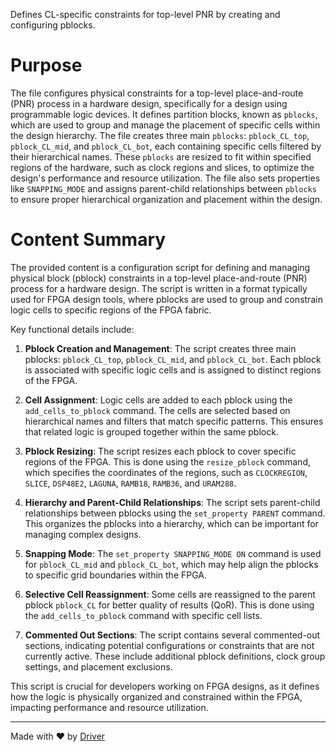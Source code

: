 <!--------------------------------------------------------------------------------->
<!-- IMPORTANT: This file is auto-generated by Driver (https://driver.ai). -------->
<!-- Manual edits may be overwritten on future commits. --------------------------->
<!--------------------------------------------------------------------------------->

Defines CL-specific constraints for top-level PNR by creating and configuring pblocks.

# Purpose
The file configures physical constraints for a top-level place-and-route (PNR) process in a hardware design, specifically for a design using programmable logic devices. It defines partition blocks, known as `pblocks`, which are used to group and manage the placement of specific cells within the design hierarchy. The file creates three main `pblocks`: `pblock_CL_top`, `pblock_CL_mid`, and `pblock_CL_bot`, each containing specific cells filtered by their hierarchical names. These `pblocks` are resized to fit within specified regions of the hardware, such as clock regions and slices, to optimize the design's performance and resource utilization. The file also sets properties like `SNAPPING_MODE` and assigns parent-child relationships between `pblocks` to ensure proper hierarchical organization and placement within the design.
# Content Summary
The provided content is a configuration script for defining and managing physical block (pblock) constraints in a top-level place-and-route (PNR) process for a hardware design. The script is written in a format typically used for FPGA design tools, where pblocks are used to group and constrain logic cells to specific regions of the FPGA fabric.

Key functional details include:

1. **Pblock Creation and Management**: The script creates three main pblocks: `pblock_CL_top`, `pblock_CL_mid`, and `pblock_CL_bot`. Each pblock is associated with specific logic cells and is assigned to distinct regions of the FPGA.

2. **Cell Assignment**: Logic cells are added to each pblock using the `add_cells_to_pblock` command. The cells are selected based on hierarchical names and filters that match specific patterns. This ensures that related logic is grouped together within the same pblock.

3. **Pblock Resizing**: The script resizes each pblock to cover specific regions of the FPGA. This is done using the `resize_pblock` command, which specifies the coordinates of the regions, such as `CLOCKREGION`, `SLICE`, `DSP48E2`, `LAGUNA`, `RAMB18`, `RAMB36`, and `URAM288`.

4. **Hierarchy and Parent-Child Relationships**: The script sets parent-child relationships between pblocks using the `set_property PARENT` command. This organizes the pblocks into a hierarchy, which can be important for managing complex designs.

5. **Snapping Mode**: The `set_property SNAPPING_MODE ON` command is used for `pblock_CL_mid` and `pblock_CL_bot`, which may help align the pblocks to specific grid boundaries within the FPGA.

6. **Selective Cell Reassignment**: Some cells are reassigned to the parent pblock `pblock_CL` for better quality of results (QoR). This is done using the `add_cells_to_pblock` command with specific cell lists.

7. **Commented Out Sections**: The script contains several commented-out sections, indicating potential configurations or constraints that are not currently active. These include additional pblock definitions, clock group settings, and placement exclusions.

This script is crucial for developers working on FPGA designs, as it defines how the logic is physically organized and constrained within the FPGA, impacting performance and resource utilization.

---
Made with ❤️ by [Driver](https://www.driver.ai/)